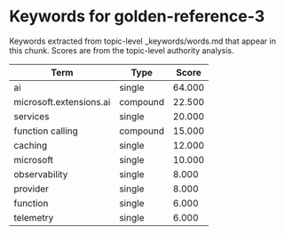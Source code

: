 # Keywords for golden-reference-3

Keywords extracted from topic-level _keywords/words.md that appear in this chunk.
Scores are from the topic-level authority analysis.

| Term | Type | Score |
|------|------|-------|
| ai | single | 64.000 |
| microsoft.extensions.ai | compound | 22.500 |
| services | single | 20.000 |
| function calling | compound | 15.000 |
| caching | single | 12.000 |
| microsoft | single | 10.000 |
| observability | single | 8.000 |
| provider | single | 8.000 |
| function | single | 6.000 |
| telemetry | single | 6.000 |
